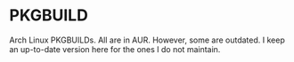 # PKGBUILD
Arch Linux PKGBUILDs. All are in AUR. However, some are outdated. I keep an up-to-date version here for the ones I do not maintain.
